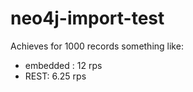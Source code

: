 neo4j-import-test
=================
Achieves for 1000 records something like:

* embedded : 12 rps 
* REST: 6.25 rps
